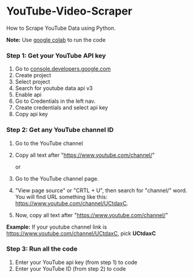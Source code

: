 # YouTube-Video-Scraper
How to Scrape YouTube Data using Python.


**Note:** Use <a href="https://colab.research.google.com/">google colab</a> to run the code

### Step 1: Get your YouTube API key
1. Go to <a href="https://console.developers.google.com/">console.developers.google.com</a>
2. Create project
3. Select project
4. Search for youtube data api v3
5. Enable api
6. Go to Credentials in the left nav.
7. Create credentials and select api key
8. Copy api key

### Step 2: Get any YouTube channel ID
1. Go to the YouTube channel
2. Copy all text after "https://www.youtube.com/channel/"

   or
   
1. Go to the YouTube channel page.
2. "View page source" or "CRTL + U", then search for "channel/" word. You will find URL something like this: https://www.youtube.com/channel/UCtdaxC.
3. Now, copy all text after "https://www.youtube.com/channel/"

**Example:** If your youtube channel link is https://www.youtube.com/channel/UCtdaxC, pick **UCtdaxC**

### Step 3: Run all the code
1. Enter your YouTube api key (from step 1) to code
2. Enter your YouTube ID (from step 2) to code
